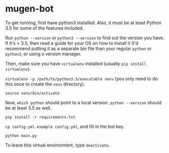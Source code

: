# mugen-bot

To get running, first have python3 installed. Also, it must be at least Python 3.5 for some of the features included.

Run `python --version` or `python3 --version` to find out the version you have. If it's < 3.5,
then read a guide for your OS on how to install it (I'd recommend putting it as a separate bin file
than your regular `python` or `python3`, or using a version manager.

Then, make sure you have `virtualenv` installed (usually `pip install virtualenv`).

`virtualenv -p /path/to/python3.5/executable venv` (you only need to do this once to create the `venv` directory).

`source venv/bin/activate`

Now, `which python` should point to a local version. `python --version` should be at least 3.5 as well.

`pip install -r requirements.txt`

`cp config.yml.example config.yml`, and fill in the bot key.

`python main.py`

To leave this virtual environment, type `deactivate`.
